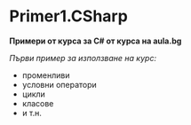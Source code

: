 ﻿# Primer1.CSharp

**Примери от курса за С# от курса на aula.bg**

*Първи пример за използване на курс:*
* променливи
* условни оператори
* цикли
* класове
* и т.н.
